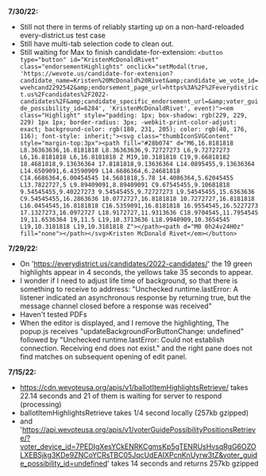 **7/30/22:**
* Still not there in terms of reliably starting up on a non-hard-reloaded every-district.us test case
* Still have multi-tab selection code to clean out.
* Still waiting for Max to finish candidate-for-extension: `<button type="button" id="KristenMcDonaldRivet" class="endorsementHighlights" onclick="setModal(true, 'https://wevote.us/candidate-for-extension?candidate_name=Kristen%20McDonald%20Rivet&amp;candidate_we_vote_id=wvehcand2292542&amp;endorsement_page_url=https%3A%2F%2Feverydistrict.us%2Fcandidates%2F2022-candidates%2F&amp;candidate_specific_endorsement_url=&amp;voter_guide_possibility_id=6284', 'KristenMcDonaldRivet', event)"><em class="Highlight" style="padding: 1px; box-shadow: rgb(229, 229, 229) 1px 1px; border-radius: 3px; -webkit-print-color-adjust: exact; background-color: rgb(180, 231, 205); color: rgb(40, 176, 116); font-style: inherit;"><svg class="thumbIconSVGContent" style="margin-top:3px"><path fill="#28b074" d="M6,16.8181818 L8.36363636,16.8181818 L8.36363636,9.72727273 L6,9.72727273 L6,16.8181818 L6,16.8181818 Z M19,10.3181818 C19,9.66818182 18.4681818,9.13636364 17.8181818,9.13636364 L14.0895455,9.13636364 L14.6509091,6.43590909 L14.6686364,6.24681818 C14.6686364,6.00454545 14.5681818,5.78 14.4086364,5.62045455 L13.7822727,5 L9.89409091,8.89409091 C9.67545455,9.10681818 9.54545455,9.40227273 9.54545455,9.72727273 L9.54545455,15.6363636 C9.54545455,16.2863636 10.0772727,16.8181818 10.7272727,16.8181818 L16.0454545,16.8181818 C16.5359091,16.8181818 16.9554545,16.5227273 17.1327273,16.0972727 L18.9172727,11.9313636 C18.9704545,11.7954545 19,11.6536364 19,11.5 L19,10.3713636 L18.9940909,10.3654545 L19,10.3181818 L19,10.3181818 Z"></path><path d="M0 0h24v24H0z" fill="none"></path></svg>Kristen McDonald Rivet</em></button>`

**7/29/22:**
* On 'https://everydistrict.us/candidates/2022-candidates/' the 19 green highlights appear in 4 seconds, the yellows take 35 seconds to appear. 
* I wonder if I need to adjust life time of background, so that there is something to receive to addrress: "Unchecked runtime.lastError: A listener indicated an asynchronous response by returning true, but the message channel closed before a response was received"
* Haven't tested PDFs
* When the editor is displayed, and I remove the highlighting, The popup.js receives 
"updateBackgroundForButtonChange:  undefined" followed by "Unchecked runtime.lastError: Could not establish connection. Receiving end does not exist."
and the right pane does not find matches on subsequent opening of edit panel.


**7/15/22:**
* https://cdn.wevoteusa.org/apis/v1/ballotItemHighlightsRetrieve/ takes 22.14 seconds and 21 of them is waiting for server to respond (processing)
* ballotItemHighlightsRetrieve takes 1/4 second locally (257kb gzipped) 
* and 'https://api.wevoteusa.org/apis/v1/voterGuidePossibilityPositionsRetrieve/?voter_device_id=7PEDIgXesYCkENRKCgmsKp5gTENRUsHvsqRgG6OZOLXEBSjkg3KDe9ZNCoYCRsTBC05JqcUdEAIXPcnKnUyrw3tZ&voter_guide_possibility_id=undefined' takes 14 seconds and returns 257kb gzipped






